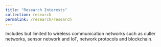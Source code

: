 ```yaml
---
title: "Research Interests"
collection: research
permalink: /research/research
---
```

Includes but limited to wireless communication networks such as culler networks, sensor network and IoT, network protocols and  blockchain.
